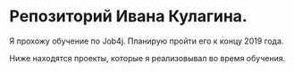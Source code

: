 # Репозиторий Ивана Кулагина.

Я прохожу обучение по Job4j. Планирую пройти его к концу 2019 года. 

Ниже находятся проекты, которые я реализовывал во время обучения. 
